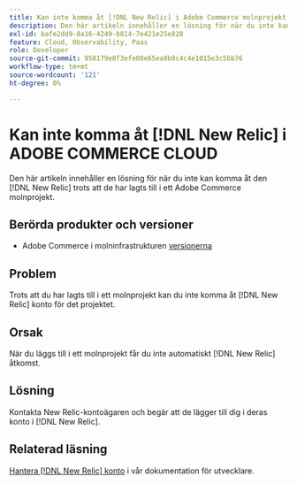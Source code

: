 ```yaml
---
title: Kan inte komma åt [!DNL New Relic] i Adobe Commerce molnprojekt
description: Den här artikeln innehåller en lösning för när du inte kan komma åt den [!DNL New Relic] trots att de har lagts till i ett molnprojekt på Adobe Commerce.
exl-id: bafe2dd9-8a16-4249-b814-7e421e25e828
feature: Cloud, Observability, Paas
role: Developer
source-git-commit: 958179e0f3efe08e65ea8b0c4c4e1015e3c5bb76
workflow-type: tm+mt
source-wordcount: '121'
ht-degree: 0%

---
```


# Kan inte komma åt [!DNL New Relic] i ADOBE COMMERCE CLOUD

Den här artikeln innehåller en lösning för när du inte kan komma åt den [!DNL New Relic] trots att de har lagts till i ett Adobe Commerce molnprojekt.

## Berörda produkter och versioner

* Adobe Commerce i molninfrastrukturen [versionerna](https://www.adobe.com/content/dam/cc/en/legal/terms/enterprise/pdfs/Adobe-Commerce-Software-Lifecycle-Policy.pdf)

## Problem

Trots att du har lagts till i ett molnprojekt kan du inte komma åt [!DNL New Relic] konto för det projektet.

## Orsak

När du läggs till i ett molnprojekt får du inte automatiskt [!DNL New Relic] åtkomst.

## Lösning

Kontakta New Relic-kontoägaren och begär att de lägger till dig i deras konto i [!DNL New Relic].

## Relaterad läsning

[Hantera [!DNL New Relic] konto](https://devdocs.magento.com/cloud/project/new-relic.html#manage-new-relic-account) i vår dokumentation för utvecklare.
